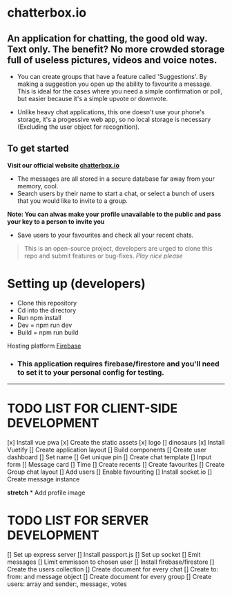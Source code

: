 # chatterbox.io

## An application for chatting, the good old way. Text only. The benefit? No more crowded storage full of useless pictures, videos and voice notes.

* You can create groups that have a feature called 'Suggestions'. By making a suggestion you open up the ability to favourite a message. This is ideal for the cases where you need a simple confirmation or poll, but easier because it's a simple upvote or downvote.

* Unlike heavy chat applications, this one doesn't use your phone's storage, it's a progessive web app, so no local storage is necessary (Excluding the user object for recognition).

## To get started

**Visit our official website [chatterbox.io](https://google.com)**

* The messages are all stored in a secure database far away from your memory, cool. 
* Search users by their name to start a chat, or select a bunch of users that you would like to invite to a group.

**Note: You can alwas make your profile unavailable to the public and pass your key to a person to invite you**

* Save users to your favourites and check all your recent chats.

> This is an open-source project, developers are urged to clone this repo and submit features or bug-fixes. *Play nice please*


# Setting up (developers)

* Clone this repository
* Cd into the directory
* Run npm install
* Dev = npm run dev
* Build = npm run build

Hosting platform [Firebase](https://firebase.google.com)

* ### This application requires firebase/firestore and you'll need to set it to your personal config for testing.

***
# TODO LIST FOR CLIENT-SIDE DEVELOPMENT
[x] Install vue pwa
[x] Create the static assets
	[x] logo
	[] dinosaurs
[x] Install Vuetify
	[] Create application layout
[] Build components
	[] Create user dashboard
		[] Set name
		[] Get unique pin
	[] Create chat template
		[] Input form
		[] Message card
			[] Time
	[] Create recents
	[] Create favourites
	[] Create Group chat layout
		[] Add users
		[] Enable favouriting
[] Install socket.io
	[] Create message instance


**stretch**
	* Add profile image

# TODO LIST FOR SERVER DEVELOPMENT
[] Set up express server
[] Install passport.js
[] Set up socket
[] Emit messages
	[] Limit emmisson to chosen user
[] Install firebase/firestore
	[] Create the users collection
	[] Create document for every chat
	[] Create to: from: and message object
	[] Create document for every group
	[] Create users: array and sender:, message:, votes
